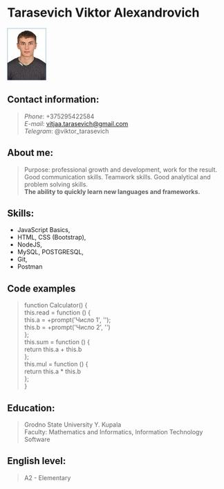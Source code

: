 # Tarasevich Viktor Alexandrovich
![](589409672.jpg)  
## Contact information:
> *Phone*: +375295422584  
*E-mail*: vitjaa.tarasevich@gmail.com  
*Telegram*: @viktor_tarasevich  
## About me:
> Purpose: professional growth and development, work for the result.  
Good communication skills. Teamwork skills.
Good analytical and problem solving skills.  
**The ability to quickly learn new languages and frameworks.**  
## Skills:
* JavaScript Basics,
* HTML, CSS (Bootstrap),
* NodeJS,
* MySQL, POSTGRESQL,
* Git,
* Postman  
## Code examples
>function Calculator() {  
this.read = function () {  
this.a = +prompt('Число 1', '');  
this.b = +prompt('Число 2', '')  
};  
this.sum = function () {  
return this.a + this.b  
};  
this.mul = function () {  
return this.a * this.b  
};  
}  
## Education:
>Grodno State University Y. Kupala  
Faculty: Mathematics and Informatics, Information Technology Software  
## English level:
>A2 - Elementary  